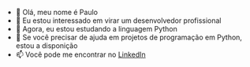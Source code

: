- 👋 Olá, meu nome é Paulo
- 👀 Eu estou interessado em virar um desenvolvedor profissional
- 🌱 Agora, eu estou estudando a linguagem Python
- 💞️ Se você precisar de ajuda em projetos de programação em Python, estou a disponição
- 📫 Você pode me encontrar no [LinkedIn](https://www.linkedin.com/in/paulo-mulottoo-exemplos-182080232/)

<!---
mulottopaulo/mulottopaulo is a ✨ special ✨ repository because its `README.md` (this file) appears on your GitHub profile.
You can click the Preview link to take a look at your changes.
--->
